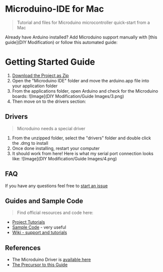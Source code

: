 Microduino-IDE for Mac
==============
> Tutorial and files for Microduino microcontroller quick-start from a Mac

Already have Arduino installed? Add Microduino support manually with [this guide](DIY Modification) or follow this automated guide:

# Getting Started Guide
1. [Download the Project as Zip](https://github.com/KyleKing/Microduino-IDE/archive/master.zip)
2. Open the "Microduino IDE" folder and move the arduino.app file into your application folder
3. From the applications folder, open Arduino and check for the Microduino boards:
   ![Image](DIY Modification/Guide Images/3.png)
4. Then move on to the drivers section:

## Drivers
> Microduino needs a special driver

1. From the unzipped folder, select the "drivers" folder and double click the .dmg to install
2. Once done installing, restart your computer
3. It should work from here! Here is what my serial port connection looks like:
   ![Image](DIY Modification/Guide Images/4.png)

## FAQ
If you have any questions feel free to [start an issue](https://github.com/KyleKing/Microduino-IDE/issues)

## Guides and Sample Code
> Find official resources and code here:

- [Project Tutorials](https://www.microduino.cc/project)
- [Sample Code](https://github.com/Microduino/Microduino_Tutorials) - very useful
- [Wiki - support and tutorials](https://www.microduino.cc/wiki/index.php?title=Main_Page)

## References
- The Microduino Driver is [available here](http://www.ftdichip.com/Drivers/VCP.htm)
- [The Precursor to this Guide](https://www.microduino.cc/project/view?id=5482ba0248f8313548d82b8c)
